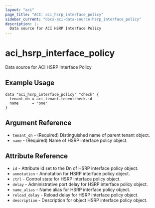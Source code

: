 ```yaml
---
layout: "aci"
page_title: "ACI: aci_hsrp_interface_policy"
sidebar_current: "docs-aci-data-source-hsrp_interface_policy"
description: |-
  Data source for ACI HSRP Interface Policy
---
```


# aci_hsrp_interface_policy

Data source for ACI HSRP Interface Policy

## Example Usage

```hcl
data "aci_hsrp_interface_policy" "check" {
  tenant_dn = aci_tenant.tenentcheck.id
  name      = "one"
}
```

## Argument Reference

- `tenant_dn` - (Required) Distinguished name of parent tenant object.
- `name` - (Required) Name of HSRP interface policy object.

## Attribute Reference

- `id` - Attribute id set to the Dn of HSRP interface policy object.
- `annotation` - Annotation for HSRP interface policy object.
- `ctrl` - Control state for HSRP interface policy object.
- `delay` - Administrative port delay for HSRP interface policy object.
- `name_alias` - Name alias for HSRP interface policy object.
- `reload_delay` - Reload delay for HSRP interface policy object.
- `description` - Description for object HSRP interface policy object.

